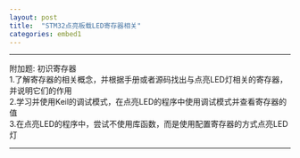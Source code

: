 ```yaml
---
layout: post
title:  "STM32点亮板载LED寄存器相关"
categories: embed1
---
```


---

附加题: 初识寄存器  
1.了解寄存器的相关概念，并根据手册或者源码找出与点亮LED灯相关的寄存器，并说明它们的作用  
2.学习并使用Keil的调试模式，在点亮LED的程序中使用调试模式并查看寄存器的值  
3.在点亮LED的程序中，尝试不使用库函数，而是使用配置寄存器的方式点亮LED灯  

---
